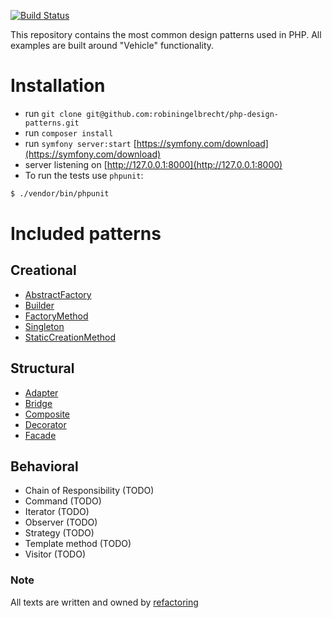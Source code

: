 [![Build Status](https://github.com/robiningelbrecht/php-design-patterns/actions/workflows/php.yml/badge.svg)](https://github.com/robiningelbrecht/php-design-patterns/actions)

This repository contains the most common design patterns used in PHP. 
All examples are built around "Vehicle" functionality. 

# Installation

- run `git clone git@github.com:robiningelbrecht/php-design-patterns.git`
- run `composer install`
- run `symfony server:start` [https://symfony.com/download](https://symfony.com/download)
- server listening on [http://127.0.0.1:8000](http://127.0.0.1:8000)
- To run the tests use `phpunit`:

```bash
$ ./vendor/bin/phpunit
```

# Included patterns

## Creational

* [AbstractFactory](src/Pattern/Creational/AbstractFactory)
* [Builder](src/Pattern/Creational/Builder)
* [FactoryMethod](src/Pattern/Creational/FactoryMethod)
* [Singleton](src/Pattern/Creational/Singleton)
* [StaticCreationMethod](src/Pattern/Creational/StaticCreationMethod)

## Structural

* [Adapter](src/Pattern/Structural/Adapter)
* [Bridge](src/Pattern/Structural/Bridge)
* [Composite](src/Pattern/Structural/Composite)  
* [Decorator](src/Pattern/Structural/Decorator)
* [Facade](src/Pattern/Structural/Facade)

## Behavioral

* Chain of Responsibility (TODO)
* Command (TODO)
* Iterator (TODO)
* Observer (TODO)
* Strategy (TODO)
* Template method (TODO)
* Visitor (TODO)

### Note

All texts are written and owned by [refactoring](https://refactoring.guru/)

